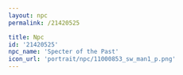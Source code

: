 ```yaml
---
layout: npc
permalink: /21420525

title: Npc
id: '21420525'
npc_name: 'Specter of the Past'
icon_url: 'portrait/npc/11000853_sw_man1_p.png'
---
```

